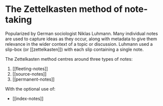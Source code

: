 # The Zettelkasten method of note-taking

Popularized by German sociologist Niklas Luhmann. Many individual notes are used to capture ideas as they occur, along with metadata to give them relevance in the wider context of a topic or discussion.  Luhmann used a slip-box (or [[zettelkasten]]) with each slip containing a single note.

The Zettelkasten method centres around three types of notes:

1. [[fleeting-notes]]  
2. [[source-notes]]
3. [[permanent-notes]]

With the optional use of:

- [[index-notes]]

